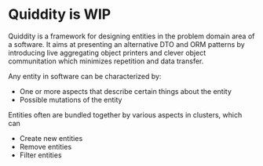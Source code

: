 # Quiddity is WIP

Quiddity is a framework for designing entities in the problem domain area of a software.
It aims at presenting an alternative DTO and ORM patterns by introducing live aggregating object printers and clever object communitation which minimizes repetition and data transfer.

Any entity in software can be characterized by:
- One or more aspects that describe certain things about the entity
- Possible mutations of the entity

Entities often are bundled together by various aspects in clusters, which can
- Create new entities
- Remove entities
- Filter entities

